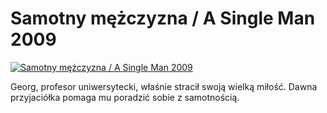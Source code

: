 Samotny mężczyzna / A Single Man 2009 
=============
[![Samotny mężczyzna / A Single Man 2009 ](http://vidos.pl/images/player.gif)](http://vidos.pl/samotny-mezczyzna-a-single-man-2009)

 Georg, profesor uniwersytecki, właśnie stracił swoją wielką miłość. Dawna przyjaciółka pomaga mu poradzić sobie z samotnością.
